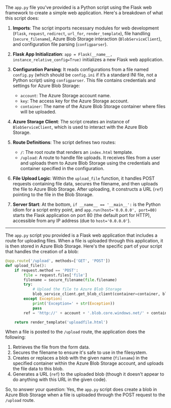 The `app.py` file you've provided is a Python script using the Flask web framework to create a simple web application. Here's a breakdown of what this script does:

1. **Imports**: The script imports necessary modules for web development (`Flask`, `request`, `redirect`, `url_for`, `render_template`), file handling (`secure_filename`), Azure Blob Storage interaction (`BlobServiceClient`), and configuration file parsing (`configparser`).
    
2. **Flask App Initialization**: `app = Flask(__name__, instance_relative_config=True)` initializes a new Flask web application.
    
3. **Configuration Parsing**: It reads configurations from a file named `config.py` (which should be `config.ini` if it’s a standard INI file, not a Python script) using `configparser`. This file contains credentials and settings for Azure Blob Storage:
    
    - `account`: The Azure Storage account name.
    - `key`: The access key for the Azure Storage account.
    - `container`: The name of the Azure Blob Storage container where files will be uploaded.
4. **Azure Storage Client**: The script creates an instance of `BlobServiceClient`, which is used to interact with the Azure Blob Storage.
    
5. **Route Definitions**: The script defines two routes:
    
    - `/`: The root route that renders an `index.html` template.
    - `/upload`: A route to handle file uploads. It receives files from a user and uploads them to Azure Blob Storage using the credentials and container specified in the configuration.
6. **File Upload Logic**: Within the `upload_file` function, it handles POST requests containing file data, secures the filename, and then uploads the file to Azure Blob Storage. After uploading, it constructs a URL (`ref`) pointing to the file in the Blob Storage.
    
7. **Server Start**: At the bottom, `if __name__ == '__main__':` is the Python idiom for a script entry point, and `app.run(host='0.0.0.0', port=80)` starts the Flask application on port 80 (the default port for HTTP), accessible from any IP address (due to `host='0.0.0.0'`).


---

The `app.py` script you provided is a Flask web application that includes a route for uploading files. When a file is uploaded through this application, it is then stored in Azure Blob Storage. Here's the specific part of your script that handles the creation of a blob:

```python
@app.route('/upload', methods=['GET', 'POST'])
def upload_file():
    if request.method == 'POST':
        file = request.files['file']
        filename = secure_filename(file.filename)
        try:
            # Upload the file to Azure Blob Storage
            blob_service_client.get_blob_client(container=container, blob=filename).upload_blob(file)
        except Exception:
            print('Exception=' + str(Exception))
            pass
        ref = 'http://' + account + '.blob.core.windows.net/' + container + '/' + filename

    return render_template('uploadfile.html')
```

When a file is posted to the `/upload` route, the application does the following:

1. Retrieves the file from the form data.
2. Secures the filename to ensure it's safe to use in the filesystem.
3. Creates or replaces a blob with the given name (`filename`) in the specified container within the Azure Blob Storage account, and uploads the file data to this blob.
4. Generates a URL (`ref`) to the uploaded blob (though it doesn't appear to do anything with this URL in the given code).

So, to answer your question: Yes, the `app.py` script does create a blob in Azure Blob Storage when a file is uploaded through the POST request to the `/upload` route.